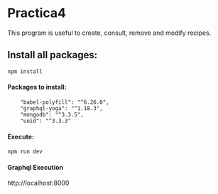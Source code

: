 # Practica4

This program is useful to create, consult, remove and modify recipes.

## Install all packages:
```
npm install
```
#### Packages to install:
```
    "babel-polyfill": "^6.26.0",
    "graphql-yoga": "^1.18.3",
    "mongodb": "^3.3.5",
    "uuid": "^3.3.3" 
```
#### Execute:
```
npm run dev
```

#### Graphql Execution
http://localhost:8000
